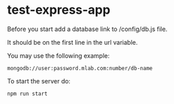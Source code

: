 # test-express-app

Before you start add a database link to /config/db.js file.

It should be on the first line in the url variable.

You may use the following example:

```mongodb://user:password.mlab.com:number/db-name```

To start the server do:

```npm run start```

